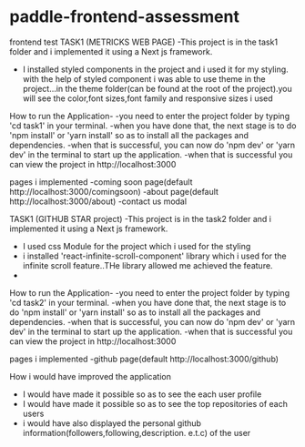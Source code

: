# paddle-frontend-assessment

frontend test
TASK1 (METRICKS WEB PAGE)
-This project is in the task1 folder and i implemented it using a Next js framework.

- I installed styled components in the project and i used it for my styling. with the help of styled component i was able to use theme in the project...in the theme folder(can be found at the root of the project).you will see the color,font sizes,font family and responsive sizes i used

How to run the Application-
-you need to enter the project folder by typing 'cd task1' in your terminal.
-when you have done that, the next stage is to do 'npm install' or 'yarn install' so as to install all the packages and dependencies.
-when that is successful, you can now do 'npm dev' or 'yarn dev' in the terminal to start up the application.
-when that is successful you can view the project in http://localhost:3000

pages i implemented
-coming soon page(default http://localhost:3000/comingsoon)
-about page(default http://localhost:3000/about)
-contact us modal

TASK1 (GITHUB STAR project)
-This project is in the task2 folder and i implemented it using a Next js framework.

- I used css Module for the project which i used for the styling
- i installed 'react-infinite-scroll-component' library which i used for the infinite scroll feature..THe library allowed me achieved the feature.
-

How to run the Application-
-you need to enter the project folder by typing 'cd task2' in your terminal.
-when you have done that, the next stage is to do 'npm install' or 'yarn install' so as to install all the packages and dependencies.
-when that is successful, you can now do 'npm dev' or 'yarn dev' in the terminal to start up the application.
-when that is successful you can view the project in http://localhost:3000

pages i implemented
-github page(default http://localhost:3000/github)

How i would have improved the application

- I would have made it possible so as to see the each user profile
- I would have made it possible so as to see the top repositories of each users
- i would have also displayed the personal github information(followers,following,description. e.t.c) of the user
